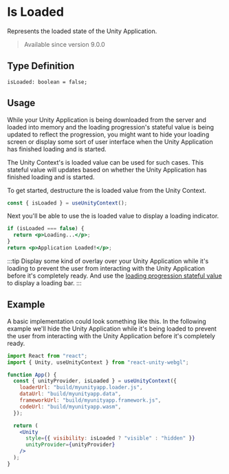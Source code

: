 # Is Loaded

Represents the loaded state of the Unity Application.

> Available since version 9.0.0

## Type Definition

```tsx title="Type Definition"
isLoaded: boolean = false;
```

## Usage

While your Unity Application is being downloaded from the server and loaded into memory and the loading progression's stateful value is being updated to reflect the progression, you might want to hide your loading screen or display some sort of user interface when the Unity Application has finished loading and is started.

The Unity Context's is loaded value can be used for such cases. This stateful value will updates based on whether the Unity Application has finished loading and is started.

To get started, destructure the is loaded value from the Unity Context.

```jsx title="Example: Destructuring the is loaded value"
const { isLoaded } = useUnityContext();
```

Next you'll be able to use the is loaded value to display a loading indicator.

```jsx title="Example: Using the is loaded value"
if (isLoaded === false) {
  return <p>Loading...</p>;
}
return <p>Application Loaded!</p>;
```

:::tip
Display some kind of overlay over your Unity Application while it's loading to prevent the user from interacting with the Unity Application before it's completely ready. And use the [loading progression stateful value](/docs/advanced-guides/application-state/loading-progression) to display a loading bar.
:::

## Example

A basic implementation could look something like this. In the following example we'll hide the Unity Application while it's being loaded to prevent the user from interacting with the Unity Application before it's completely ready.

```jsx showLineNumbers title="Example: Hiding the Unity Application while it's loading"
import React from "react";
import { Unity, useUnityContext } from "react-unity-webgl";

function App() {
  const { unityProvider, isLoaded } = useUnityContext({
    loaderUrl: "build/myunityapp.loader.js",
    dataUrl: "build/myunityapp.data",
    frameworkUrl: "build/myunityapp.framework.js",
    codeUrl: "build/myunityapp.wasm",
  });

  return (
    <Unity
      style={{ visibility: isLoaded ? "visible" : "hidden" }}
      unityProvider={unityProvider}
    />
  );
}
```
